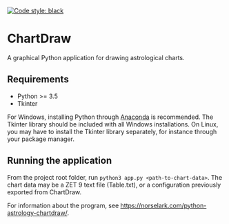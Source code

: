 [![Code style: black](https://img.shields.io/badge/code%20style-black-000000.svg)](https://github.com/python/black)

# ChartDraw

A graphical Python application for drawing astrological charts.

## Requirements

-  Python >= 3.5
-  Tkinter

For Windows, installing Python through [Anaconda](http://anaconda.com) is
recommended. The Tkinter library should be included with all Windows
installations.
On Linux, you may have to install the Tkinter library separately, for instance
through your package manager.

## Running the application

From the project root folder, run `python3 app.py <path-to-chart-data>`.
The chart data may be a ZET 9 text file (Table.txt), or
a configuration previously exported from ChartDraw.

For information about the program, see
<https://norselark.com/python-astrology-chartdraw/>.

